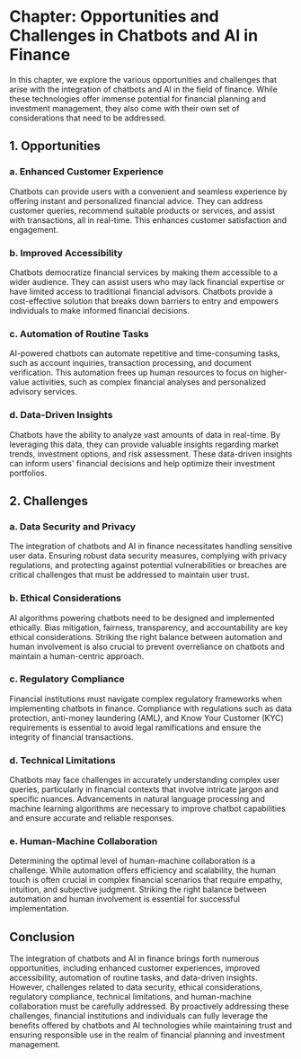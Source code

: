 Chapter: Opportunities and Challenges in Chatbots and AI in Finance
===================================================================

In this chapter, we explore the various opportunities and challenges that arise with the integration of chatbots and AI in the field of finance. While these technologies offer immense potential for financial planning and investment management, they also come with their own set of considerations that need to be addressed.

**1. Opportunities**
--------------------

### a. Enhanced Customer Experience

Chatbots can provide users with a convenient and seamless experience by offering instant and personalized financial advice. They can address customer queries, recommend suitable products or services, and assist with transactions, all in real-time. This enhances customer satisfaction and engagement.

### b. Improved Accessibility

Chatbots democratize financial services by making them accessible to a wider audience. They can assist users who may lack financial expertise or have limited access to traditional financial advisors. Chatbots provide a cost-effective solution that breaks down barriers to entry and empowers individuals to make informed financial decisions.

### c. Automation of Routine Tasks

AI-powered chatbots can automate repetitive and time-consuming tasks, such as account inquiries, transaction processing, and document verification. This automation frees up human resources to focus on higher-value activities, such as complex financial analyses and personalized advisory services.

### d. Data-Driven Insights

Chatbots have the ability to analyze vast amounts of data in real-time. By leveraging this data, they can provide valuable insights regarding market trends, investment options, and risk assessment. These data-driven insights can inform users' financial decisions and help optimize their investment portfolios.

**2. Challenges**
-----------------

### a. Data Security and Privacy

The integration of chatbots and AI in finance necessitates handling sensitive user data. Ensuring robust data security measures, complying with privacy regulations, and protecting against potential vulnerabilities or breaches are critical challenges that must be addressed to maintain user trust.

### b. Ethical Considerations

AI algorithms powering chatbots need to be designed and implemented ethically. Bias mitigation, fairness, transparency, and accountability are key ethical considerations. Striking the right balance between automation and human involvement is also crucial to prevent overreliance on chatbots and maintain a human-centric approach.

### c. Regulatory Compliance

Financial institutions must navigate complex regulatory frameworks when implementing chatbots in finance. Compliance with regulations such as data protection, anti-money laundering (AML), and Know Your Customer (KYC) requirements is essential to avoid legal ramifications and ensure the integrity of financial transactions.

### d. Technical Limitations

Chatbots may face challenges in accurately understanding complex user queries, particularly in financial contexts that involve intricate jargon and specific nuances. Advancements in natural language processing and machine learning algorithms are necessary to improve chatbot capabilities and ensure accurate and reliable responses.

### e. Human-Machine Collaboration

Determining the optimal level of human-machine collaboration is a challenge. While automation offers efficiency and scalability, the human touch is often crucial in complex financial scenarios that require empathy, intuition, and subjective judgment. Striking the right balance between automation and human involvement is essential for successful implementation.

**Conclusion**
--------------

The integration of chatbots and AI in finance brings forth numerous opportunities, including enhanced customer experiences, improved accessibility, automation of routine tasks, and data-driven insights. However, challenges related to data security, ethical considerations, regulatory compliance, technical limitations, and human-machine collaboration must be carefully addressed. By proactively addressing these challenges, financial institutions and individuals can fully leverage the benefits offered by chatbots and AI technologies while maintaining trust and ensuring responsible use in the realm of financial planning and investment management.
